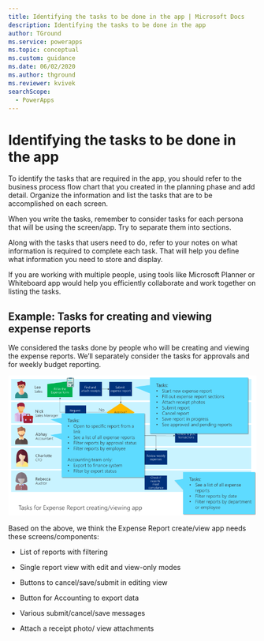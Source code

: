 ```yaml
---
title: Identifying the tasks to be done in the app | Microsoft Docs
description: Identifying the tasks to be done in the app
author: TGround
ms.service: powerapps
ms.topic: conceptual
ms.custom: guidance
ms.date: 06/02/2020
ms.author: thground
ms.reviewer: kvivek
searchScope:  
  - PowerApps
---
```


# Identifying the tasks to be done in the app

To identify the tasks that are required in the app, you should refer to the
business process flow chart that you created in the planning phase and add
detail. Organize the information and list the tasks that are to be accomplished
on each screen.

When you write the tasks, remember to consider tasks for each persona that will
be using the screen/app. Try to separate them into sections.

Along with the tasks that users need to do, refer to your notes on what
information is required to complete each task. That will help you define what
information you need to store and display.

If you are working with multiple people, using tools like Microsoft Planner or
Whiteboard app would help you efficiently collaborate and work together on
listing the tasks.

## Example: Tasks for creating and viewing expense reports


We considered the tasks done by people who will be creating and viewing the
expense reports. We’ll separately consider the tasks for approvals and for
weekly budget reporting.

![Business process flowchart with tasks for the Expense Report creating and view app](media/app-tasks.png)

Based on the above, we think the Expense Report create/view app needs these
screens/components:

-   List of reports with filtering

-   Single report view with edit and view-only modes

-   Buttons to cancel/save/submit in editing view 

-   Button for Accounting to export data 

-   Various submit/cancel/save messages

-   Attach a receipt photo/ view attachments
